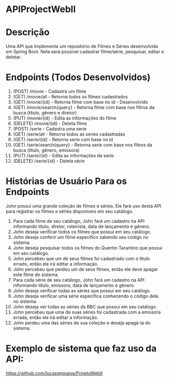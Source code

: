 # APIProjectWebII

# Descrição

Uma API que implementa um repositório de Filmes e Séries desenvolvida em Spring Boot. Nela será possível cadastrar filme/série, pesquisar, editar e deletar.

# Endpoints (Todos Desenvolvidos)

1. (POST) /movie - Cadastra um filme
2. (GET) /movie/all - Retorna todos os filmes cadastrados
3. (GET) /movie/{id} - Retorna filme com base no id - Desenvolvido
4. (GET) /movie/search{query} - Retorna filme com base nos filtros da busca (título, gênero e diretor)
5. (PUT) /movie/{id} - Edita as informações do filme
6. (DELETE) /movie/{id} - Deleta filme
7. (POST) /serie - Cadastra uma serie 
8. (GET) /serie/all - Retorna todos as series cadastradas
9. (GET) /serie/{id} - Retorna serie com base no id
10. (GET) /serie/search{query} - Retorna serie com base nos filtros da busca (título, gênero, emissora)
11. (PUT) /serie/{id} - Edita as informações da serie
12. (DELETE) /serie/{id} - Deleta série

# Histórias de Usuário Para os Endpoints

John possui uma grande coleção de filmes e séries. Ele fará uso desta API para registrar os filmes e séries disponíveis em seu catálogo.

1. Para cada filme de seu catálogo, John fará um cadastro na API informando título, diretor, roteirista, data de lançamento e gênero.
2. John deseja verificar todos os filmes que possui em seu catálogo.
3. John deseja conferir um filme específico sabendo seu código no sistema.
4. John deseja pesquisar todos os filmes do Quentin Tarantino que possui em seu catálogo.
5. John percebeu que um de seus filmes foi cadastrado com o título errado, então ele irá editar a informação.
6. John percebeu que perdeu um de seus filmes, então ele deve apagar este filme do sistema.
7. Para cada série de seu catálogo, John fará um cadastro na API informando título, emissora, data de lançamento e gênero.
8. John deseja verificar todas as séries que possui em seu catálogo.
9. John deseja verificar uma série específica conhecendo o código dela no sistema.
10. John deseja ver todas as séries da BBC que possui em seu catálogo.
11. John percebeu que uma de suas séries foi cadastrada com a emissora errada, então ele irá editar a informação.
12. John perdeu uma das séries de sua coleção e deseja apagá-la do sistema.

# Exemplo de sistema que faz uso da API:
https://github.com/lucasgmpaiva/ProjetoWebII
